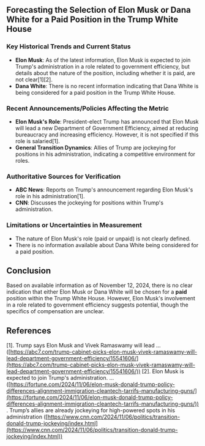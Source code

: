 ## Forecasting the Selection of Elon Musk or Dana White for a Paid Position in the Trump White House

### Key Historical Trends and Current Status
- **Elon Musk**: As of the latest information, Elon Musk is expected to join Trump's administration in a role related to government efficiency, but details about the nature of the position, including whether it is paid, are not clear[1][2].
- **Dana White**: There is no recent information indicating that Dana White is being considered for a paid position in the Trump White House.

### Recent Announcements/Policies Affecting the Metric
- **Elon Musk's Role**: President-elect Trump has announced that Elon Musk will lead a new Department of Government Efficiency, aimed at reducing bureaucracy and increasing efficiency. However, it is not specified if this role is salaried[1].
- **General Transition Dynamics**: Allies of Trump are jockeying for positions in his administration, indicating a competitive environment for roles.

### Authoritative Sources for Verification
- **ABC News**: Reports on Trump's announcement regarding Elon Musk's role in his administration[1].
- **CNN**: Discusses the jockeying for positions within Trump's administration.

### Limitations or Uncertainties in Measurement
- The nature of Elon Musk's role (paid or unpaid) is not clearly defined.
- There is no information available about Dana White being considered for a paid position.

## Conclusion
Based on available information as of November 12, 2024, there is no clear indication that either Elon Musk or Dana White will be chosen for a **paid** position within the Trump White House. However, Elon Musk's involvement in a role related to government efficiency suggests potential, though the specifics of compensation are unclear.

## References
[1]. Trump says Elon Musk and Vivek Ramaswamy will lead ... ([https://abc7.com/trump-cabinet-picks-elon-musk-vivek-ramaswamy-will-lead-department-government-efficiency/15541606/](https://abc7.com/trump-cabinet-picks-elon-musk-vivek-ramaswamy-will-lead-department-government-efficiency/15541606/))
[2]. Elon Musk is expected to join Trump's administration. ... ([https://fortune.com/2024/11/06/elon-musk-donald-trump-policy-differences-alignment-immigration-cleantech-tarrifs-manufacturing-guns/](https://fortune.com/2024/11/06/elon-musk-donald-trump-policy-differences-alignment-immigration-cleantech-tarrifs-manufacturing-guns/))
. Trump’s allies are already jockeying for high-powered spots in his administration ([https://www.cnn.com/2024/11/06/politics/transition-donald-trump-jockeying/index.html](https://www.cnn.com/2024/11/06/politics/transition-donald-trump-jockeying/index.html))